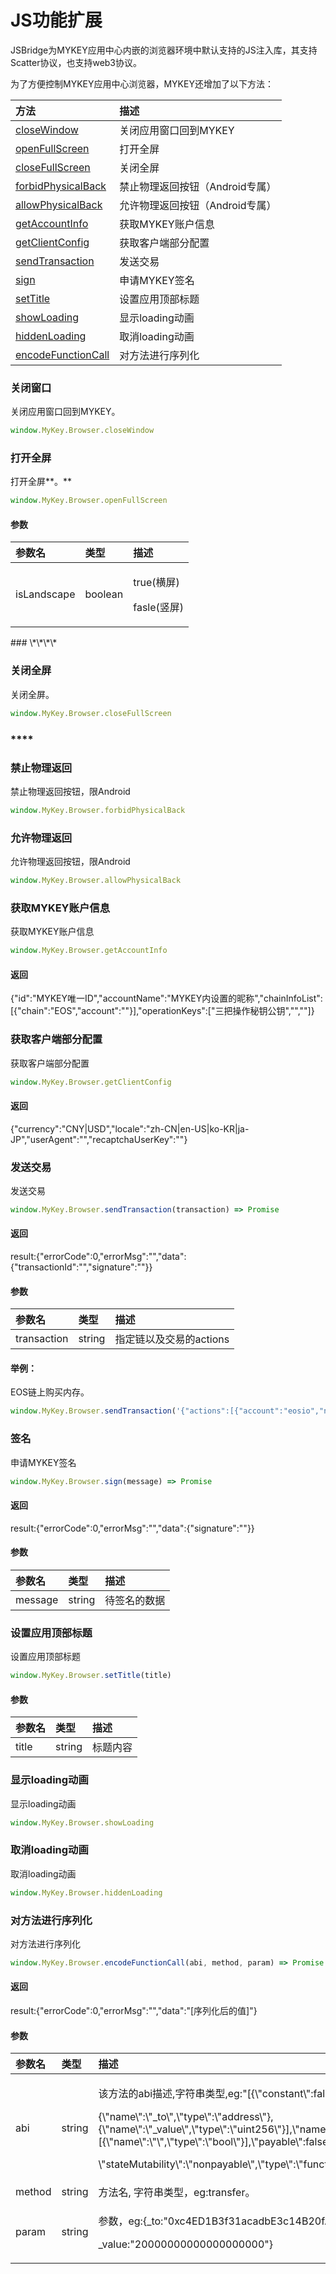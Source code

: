# JS功能扩展

JSBridge为MYKEY应用中心内嵌的浏览器环境中默认支持的JS注入库，其支持Scatter协议，也支持web3协议。

为了方便控制MYKEY应用中心浏览器，MYKEY还增加了以下方法：

| 方法 | 描述 |
| :--- | :--- |
| [closeWindow](js-extensions.md#guan-bi-chuang-kou) | 关闭应用窗口回到MYKEY |
| [openFullScreen](js-extensions.md#da-kai-quan-ping) | 打开全屏 |
| [closeFullScreen](js-extensions.md#guan-bi-quan-ping) | 关闭全屏 |
| [forbidPhysicalBack](js-extensions.md#jin-zhi-wu-li-fan-hui) | 禁止物理返回按钮（Android专属） |
| [allowPhysicalBack](js-extensions.md#yun-xu-wu-li-fan-hui) | 允许物理返回按钮（Android专属） |
| [getAccountInfo](js-extensions.md#huo-qu-mykey-zhang-hu-xin-xi) | 获取MYKEY账户信息 |
| [getClientConfig](js-extensions.md#huo-qu-ke-hu-duan-bu-fen-pei-zhi) | 获取客户端部分配置 |
| [sendTransaction](js-extensions.md#fa-song-jiao-yi) | 发送交易 |
| [sign](js-extensions.md#qian-ming) | 申请MYKEY签名 |
| [setTitle](js-extensions.md#she-zhi-ying-yong-ding-bu-biao-ti) | 设置应用顶部标题 |
| [showLoading](js-extensions.md#xian-shi-loading-dong-hua) | 显示loading动画 |
| [hiddenLoading](js-extensions.md#qu-xiao-loading-dong-hua) | 取消loading动画 |
| [encodeFunctionCall](js-extensions.md#dui-fang-fa-jin-hang-xu-lie-hua) | 对方法进行序列化 |



### 关闭窗口

关闭应用窗口回到MYKEY。

```javascript
window.MyKey.Browser.closeWindow
```

### 

### 打开全屏

打开全屏**。**

```javascript
window.MyKey.Browser.openFullScreen
```

#### **参数**

<table>
  <thead>
    <tr>
      <th style="text-align:left">&#x53C2;&#x6570;&#x540D;</th>
      <th style="text-align:left">&#x7C7B;&#x578B;</th>
      <th style="text-align:left">&#x63CF;&#x8FF0;</th>
    </tr>
  </thead>
  <tbody>
    <tr>
      <td style="text-align:left">isLandscape</td>
      <td style="text-align:left">boolean</td>
      <td style="text-align:left">
        <p>true(&#x6A2A;&#x5C4F;)</p>
        <p>fasle(&#x7AD6;&#x5C4F;)</p>
      </td>
    </tr>
  </tbody>
</table>### \*\*\*\*

### **关闭全屏**

关闭全屏。

```javascript
window.MyKey.Browser.closeFullScreen
```

###  ****

### **禁止物理返回**

禁止物理返回按钮，限Android

```javascript
window.MyKey.Browser.forbidPhysicalBack
```

### 

### 允许物理返回

允许物理返回按钮，限Android

```javascript
window.MyKey.Browser.allowPhysicalBack
```

### 

### 获取MYKEY账户信息

获取MYKEY账户信息

```javascript
window.MyKey.Browser.getAccountInfo
```

#### 返回

{"id":"MYKEY唯一ID","accountName":"MYKEY内设置的昵称","chainInfoList":\[{"chain":"EOS","account":""}\],"operationKeys":\["三把操作秘钥公钥","",""\]}



### 获取客户端部分配置

获取客户端部分配置

```javascript
window.MyKey.Browser.getClientConfig
```

#### 返回

{"currency":"CNY\|USD","locale":"zh-CN\|en-US\|ko-KR\|ja-JP","userAgent":"","recaptchaUserKey":""}



### 发送交易

发送交易

```javascript
window.MyKey.Browser.sendTransaction(transaction) => Promise
```

#### 返回

result:{"errorCode":0,"errorMsg":"","data":{"transactionId":"","signature":""}}

#### 参数

| 参数名 | 类型 | 描述 |
| :--- | :--- | :--- |
| transaction | string | 指定链以及交易的actions |

#### 举例：

EOS链上购买内存。

```javascript
window.MyKey.Browser.sendTransaction('{"actions":[{"account":"eosio","name":"buyram","data":{"payer":"","receiver":"","quant":"1.0000 EOS"}}],"chain":"EOS"}')
```

### 

### 签名

申请MYKEY签名

```javascript
window.MyKey.Browser.sign(message) => Promise
```

#### 返回

result:{"errorCode":0,"errorMsg":"","data":{"signature":""}}

#### 参数

| 参数名 | 类型 | 描述 |
| :--- | :--- | :--- |
| message | string | 待签名的数据 |

### 

### 设置应用顶部标题

设置应用顶部标题

```javascript
window.MyKey.Browser.setTitle(title)
```

#### 参数

| 参数名 | 类型 | 描述 |
| :--- | :--- | :--- |
| title | string | 标题内容 |

### 

### 显示loading动画

显示loading动画

```javascript
window.MyKey.Browser.showLoading
```



### 取消loading动画

取消loading动画

```javascript
window.MyKey.Browser.hiddenLoading
```

### 

### 对方法进行序列化

对方法进行序列化

```javascript
window.MyKey.Browser.encodeFunctionCall(abi, method, param) => Promise
```

#### 返回

result:{"errorCode":0,"errorMsg":"","data":"\[序列化后的值\]"}

#### 参数

<table>
  <thead>
    <tr>
      <th style="text-align:left">&#x53C2;&#x6570;&#x540D;</th>
      <th style="text-align:left">&#x7C7B;&#x578B;</th>
      <th style="text-align:left">&#x63CF;&#x8FF0;</th>
    </tr>
  </thead>
  <tbody>
    <tr>
      <td style="text-align:left">abi</td>
      <td style="text-align:left">string</td>
      <td style="text-align:left">
        <p>&#x8BE5;&#x65B9;&#x6CD5;&#x7684;abi&#x63CF;&#x8FF0;,&#x5B57;&#x7B26;&#x4E32;&#x7C7B;&#x578B;,eg:&quot;[{\&quot;constant\&quot;:false,\&quot;inputs\&quot;:[</p>
        <p>{\&quot;name\&quot;:\&quot;_to\&quot;,\&quot;type\&quot;:\&quot;address\&quot;},{\&quot;name\&quot;:\&quot;_value\&quot;,\&quot;type\&quot;:\&quot;uint256\&quot;}],\&quot;name\&quot;:\&quot;transfer\&quot;,\&quot;outputs\&quot;:[{\&quot;name\&quot;:\&quot;\&quot;,\&quot;type\&quot;:\&quot;bool\&quot;}],\&quot;payable\&quot;:false,</p>
        <p>\&quot;stateMutability\&quot;:\&quot;nonpayable\&quot;,\&quot;type\&quot;:\&quot;function\&quot;}]&quot;</p>
      </td>
    </tr>
    <tr>
      <td style="text-align:left">method</td>
      <td style="text-align:left">string</td>
      <td style="text-align:left">&#x65B9;&#x6CD5;&#x540D;, &#x5B57;&#x7B26;&#x4E32;&#x7C7B;&#x578B;&#xFF0C;eg:transfer&#x3002;</td>
    </tr>
    <tr>
      <td style="text-align:left">param</td>
      <td style="text-align:left">string</td>
      <td style="text-align:left">
        <p>&#x53C2;&#x6570;&#xFF0C;eg:{_to:&quot;0xc4ED1B3f31acadbE3c14B20fA766B6C4B1FAB208&quot;,</p>
        <p>_value:&quot;20000000000000000000&quot;}</p>
      </td>
    </tr>
  </tbody>
</table>





